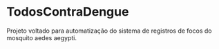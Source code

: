 # TodosContraDengue
Projeto voltado para automatização do sistema de registros de focos do mosquito aedes aegypti.
